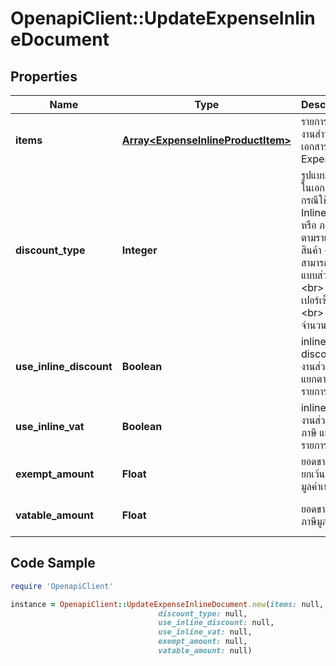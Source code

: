 # OpenapiClient::UpdateExpenseInlineDocument

## Properties

Name | Type | Description | Notes
------------ | ------------- | ------------- | -------------
**items** | [**Array&lt;ExpenseInlineProductItem&gt;**](ExpenseInlineProductItem.md) | รายการสินค้าใช้งานสำหรับเอกสาร Inline Expense | [optional] 
**discount_type** | **Integer** | รูปแบบส่วนลดในเอกสาร กรณีใช้รูปแบบ Inline ส่วนลด หรือ ภาษี แยกตามรายการสินค้า &lt;br&gt; สามารถเลือกรูปแบบส่วนลดได้ &lt;br&gt; 1 &#x3D;  เปอร์เซ็นต์ &lt;br&gt; 3 &#x3D; จำนวน (บาท) | [optional] [default to 1]
**use_inline_discount** | **Boolean** | inline discount ใช้งานส่วนลด แยกตามรายการสินค้า | [optional] [default to true]
**use_inline_vat** | **Boolean** | inline vat ใช้งานส่วนลดและภาษี แยกตามรายการสินค้า | [optional] 
**exempt_amount** | **Float** | ยอดขายที่ยกเว้นภาษีมูลค่าเพิ่ม | [optional] [default to 0]
**vatable_amount** | **Float** | ยอดขายที่คิดภาษีมูลค่าเพิ่ม | [optional] [default to 0]

## Code Sample

```ruby
require 'OpenapiClient'

instance = OpenapiClient::UpdateExpenseInlineDocument.new(items: null,
                                 discount_type: null,
                                 use_inline_discount: null,
                                 use_inline_vat: null,
                                 exempt_amount: null,
                                 vatable_amount: null)
```


